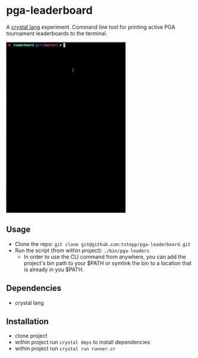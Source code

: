 # pga-leaderboard
A [crystal lang](https://crystal-lang.org/) experiment. Command line tool for printing active PGA tournament leaderboards to the terminal.

![pga-leaderboard](https://github.com/tstepp/pga-leaderboard/blob/master/images/leaderboard-crystal.gif)

## Usage
- Clone the repo: `git clone git@github.com:tstepp/pga-leaderboard.git`
- Run the script (from within project): `./bin/pga-leaders`
  - In order to use the CLI command from anywhere, you can add the project's bin path to your $PATH or symlink the bin to a location that is already in you $PATH. 

## Dependencies
- crystal lang

## Installation
- clone project
- within project run `crystal deps` to install dependencies
- within project run `crystal run runner.cr`
